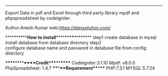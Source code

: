 ---

Export Data in pdf and Excel through third party
library mpdf and phpspreadsheet by codeIgniter.

Author:Anesh Kumar
web:https://elexsolution.com/

\***\*\*\*\*\*\*\***How to install****\*\*\*\*****\*\*****\*\*\*\*****
step1
create database in mysql
install database from database directory
step2  
 configure database name and password in database file from config directory

**\*\*\*\***\*\*\*\***\*\*\*\***Credit**\*\*\*\***\***\*\*\*\***
CodeIgniter:3.1.10
Mpdf: v8.0.0
PhpSpreadsheet: 1.4.7
**\*\***\***\*\***Requirement**\*\***\***\*\***
PHP:7.3.1
MYSQL:5.7.24
